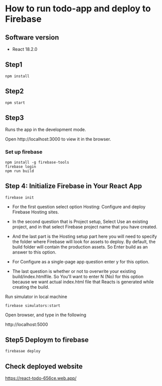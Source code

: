 # How to run todo-app and deploy to Firebase
## Software version
* React 18.2.0

## Step1
```
npm install
```
## Step2
```
npm start
```
## Step3
Runs the app in the development mode.

Open http://localhost:3000 to view it in the browser.

### Set up firebase
```
npm install -g firebase-tools
firebase login
npm run build
```

## Step 4: Initialize Firebase in Your React App
```
firebase init
```
* For the first question select option Hosting: Configure and deploy Firebase Hosting sites.

* In the second question that is Project setup, Select Use an existing project, and in that select Firebase project name that you have created.

* And the last part is the Hosting setup part here you will need to specify the folder where Firebase will look for assets to deploy. By default, the build folder will contain the production assets. So Enter build as an answer to this option.

* For Configure as a single-page app question enter y for this option.

* The last question is whether or not to overwrite your existing build/index.htmlfile. So You'll want to enter N (No) for this option because we want actual index.html file that Reacts is generated while creating the build.

Run simulator in local machine
```
firebase simulators:start
```
Open browser, and type in the following

http://localhost:5000

## Step5 Deploym to firebase
```
firebasae deploy
```
## Check deployed website
https://react-todo-656ce.web.app/